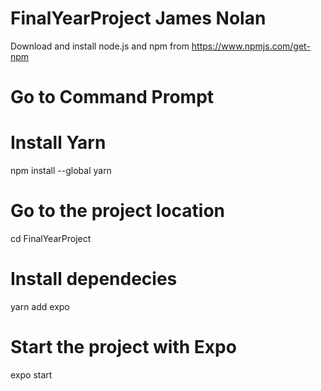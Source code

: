 # FinalYearProject James Nolan

Download and install node.js and npm from https://www.npmjs.com/get-npm

# Go to Command Prompt

# Install Yarn
npm install --global yarn

# Go to the project location
cd FinalYearProject

# Install dependecies
yarn add expo

# Start the project with Expo
expo start
